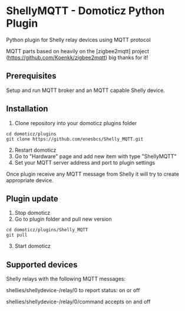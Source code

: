 # ShellyMQTT - Domoticz Python Plugin
Python plugin for Shelly relay devices using MQTT protocol

MQTT parts based on heavily on the [zigbee2mqtt] project (https://github.com/Koenkk/zigbee2mqtt) big thanks for it!

## Prerequisites

Setup and run MQTT broker and an MQTT capable Shelly device.

## Installation

1. Clone repository into your domoticz plugins folder
```
cd domoticz/plugins
git clone https://github.com/enesbcs/Shelly_MQTT.git
```
2. Restart domoticz
3. Go to "Hardware" page and add new item with type "ShellyMQTT"
4. Set your MQTT server address and port to plugin settings

Once plugin receive any MQTT message from Shelly it will try to create appropriate device.

## Plugin update

1. Stop domoticz
2. Go to plugin folder and pull new version
```
cd domoticz/plugins/Shelly_MQTT
git pull
```
3. Start domoticz

## Supported devices

Shelly relays with the following MQTT messages:

shellies/shellydevice-<deviceid>/relay/0 to report status: on or off
  
shellies/shellydevice-<deviceid>/relay/0/command accepts on and off
